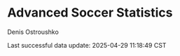 # Advanced Soccer Statistics
Denis Ostroushko

<!-- gfm -->

Last successful data update: 2025-04-29 11:18:49 CST
